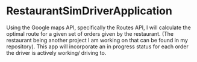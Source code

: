 # RestaurantSimDriverApplication
Using the Google maps API, specifically the Routes API, I will calculate the optimal route for a given set of orders given by the restaurant. (The restaurant being another project I am working on that can be found in my repository). This app will incorporate an in progress status for each order the driver is actively working/ driving to. 
